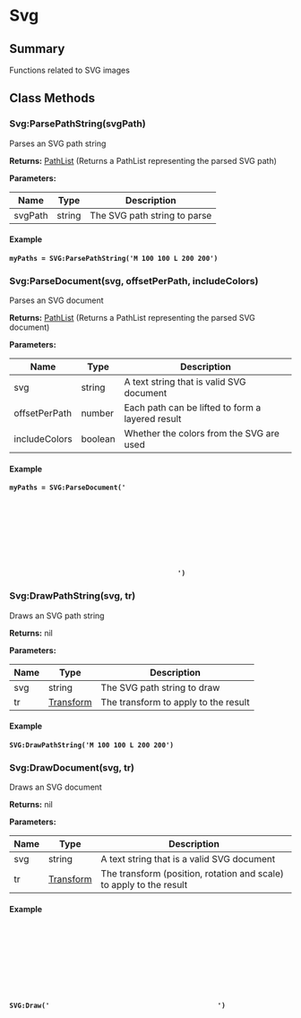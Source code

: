 
# Svg

## Summary
Functions related to SVG images



## Class Methods

        
### Svg:ParsePathString(svgPath)

Parses an SVG path string

**Returns:** <a href="pathlist.md">PathList</a>  (Returns a PathList representing the parsed SVG path)


**Parameters:**

<table data-full-width="false">
<thead><tr><th>Name</th><th>Type</th><th>Description</th></tr></thead>
<tbody><tr><td>svgPath</td><td>string</td><td>The SVG path string to parse</td></tr></tbody></table>




#### Example

<pre class="language-lua"><code class="lang-lua"><strong>myPaths = SVG:ParsePathString('M 100 100 L 200 200')</strong></code></pre>




### Svg:ParseDocument(svg, offsetPerPath, includeColors)

Parses an SVG document

**Returns:** <a href="pathlist.md">PathList</a>  (Returns a PathList representing the parsed SVG document)


**Parameters:**

<table data-full-width="false">
<thead><tr><th>Name</th><th>Type</th><th>Description</th></tr></thead>
<tbody><tr><td>svg</td><td>string</td><td>A text string that is valid SVG document</td></tr>
<tr><td>offsetPerPath</td><td>number</td><td>Each path can be lifted to form a layered result</td></tr>
<tr><td>includeColors</td><td>boolean</td><td>Whether the colors from the SVG are used</td></tr></tbody></table>




#### Example

<pre class="language-lua"><code class="lang-lua"><strong>myPaths = SVG:ParseDocument('<svg>...</svg>')</strong></code></pre>




### Svg:DrawPathString(svg, tr)

Draws an SVG path string

**Returns:** nil 


**Parameters:**

<table data-full-width="false">
<thead><tr><th>Name</th><th>Type</th><th>Description</th></tr></thead>
<tbody><tr><td>svg</td><td>string</td><td>The SVG path string to draw</td></tr>
<tr><td>tr</td><td><a href="transform.md">Transform</a></td><td>The transform to apply to the result</td></tr></tbody></table>




#### Example

<pre class="language-lua"><code class="lang-lua"><strong>SVG:DrawPathString('M 100 100 L 200 200')</strong></code></pre>




### Svg:DrawDocument(svg, tr)

Draws an SVG document

**Returns:** nil 


**Parameters:**

<table data-full-width="false">
<thead><tr><th>Name</th><th>Type</th><th>Description</th></tr></thead>
<tbody><tr><td>svg</td><td>string</td><td>A text string that is a valid SVG document</td></tr>
<tr><td>tr</td><td><a href="transform.md">Transform</a></td><td>The transform (position, rotation and scale) to apply to the result</td></tr></tbody></table>




#### Example

<pre class="language-lua"><code class="lang-lua"><strong>SVG:Draw('<svg>...</svg>')</strong></code></pre>



    

